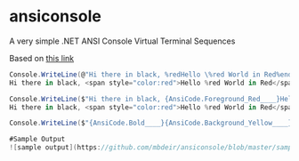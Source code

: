 # ansiconsole
A very simple .NET ANSI Console Virtual Terminal Sequences

Based on [this link](https://docs.microsoft.com/en-us/windows/console/console-virtual-terminal-sequences#example)

```csharp
Console.WriteLine(@"Hi there in black, %redHello \%red World in Red%end rest in %blackblack");
Hi there in black, <span style="color:red">Hello %red World in Red</span> rest in black

Console.WriteLine($"Hi there in black, {AnsiCode.Foreground_Red____}Hello \\%red World in Red{AnsiCode.Default____} rest in %blueblue");
Hi there in black, <span style="color:red">Hello %red World in Red</span> rest in <span style="color:blue">blue</span>

Console.WriteLine($"{AnsiCode.Bold____}{AnsiCode.Background_Yellow____}{AnsiCode.Foreground_Red____}Hello%reset \u001b(0j\u001b(B");

#Sample Output
![sample output](https://github.com/mbdeir/ansiconsole/blob/master/sampleoutput.png "Sample Output")
